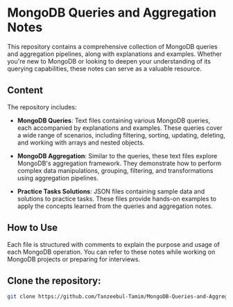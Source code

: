 # MongoDB Queries and Aggregation Notes

This repository contains a comprehensive collection of MongoDB queries and aggregation pipelines, along with explanations and examples. Whether you're new to MongoDB or looking to deepen your understanding of its querying capabilities, these notes can serve as a valuable resource.

## Content

The repository includes:

- **MongoDB Queries**: Text files containing various MongoDB queries, each accompanied by explanations and examples. These queries cover a wide range of scenarios, including filtering, sorting, updating, deleting, and working with arrays and nested objects.

- **MongoDB Aggregation**: Similar to the queries, these text files explore MongoDB's aggregation framework. They demonstrate how to perform complex data manipulations, grouping, filtering, and transformations using aggregation pipelines.

- **Practice Tasks Solutions**: JSON files containing sample data and solutions to practice tasks. These files provide hands-on examples to apply the concepts learned from the queries and aggregation notes.

## How to Use
Each file is structured with comments to explain the purpose and usage of each MongoDB operation. You can refer to these notes while working on MongoDB projects or preparing for interviews.

## Clone the repository:

```sh
git clone https://github.com/Tanzeebul-Tamim/MongoDB-Queries-and-Aggregation-Notes.git
```
